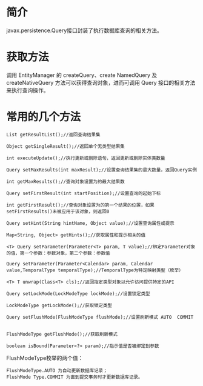# 简介
javax.persistence.Query接口封装了执行数据库查询的相关方法。

# 获取方法
调用 EntityManager 的 createQuery、create NamedQuery 及 createNativeQuery 方法可以获得查询对象，进而可调用 Query 接口的相关方法来执行查询操作。


# 常用的几个方法
```
List getResultList();//返回查询结果集

Object getSingleResult();//返回单个无类型结果集

int executeUpdate();//执行更新或删除语句，返回更新或删除实体类数量

Query setMaxResults(int maxResult);//设置查询结果集的最大数量，返回Query实例

int getMaxResults();//查询对象设置为的最大结果数

Query setFirstResult(int startPosition);//设置查询的起始下标

int getFirstResult();//查询对象设置为的第一个结果的位置，如果setFirstResults()未被应用于该对象，则返回0

Query setHint(String hintName, Object value);//设置查询属性或提示

Map<String, Object> getHints();//获取属性和提示相关的值

<T> Query setParameter(Parameter<T> param, T value);//绑定Parameter对象的值，第一个参数：参数对象，第二个参数：参数值

Query setParameter(Parameter<Calendar> param, Calendar value,TemporalType temporalType);//TemporalType为特定映射类型（枚举）

<T> T unwrap(Class<T> cls);//返回指定类型对象以允许访问提供特定的API

Query setLockMode(LockModeType lockMode);//设置锁定类型

LockModeType getLockMode();//获取锁定类型

Query setFlushMode(FlushModeType flushMode);//设置刷新模式 AUTO  COMMIT


FlushModeType getFlushMode();//获取刷新模式

boolean isBound(Parameter<?> param);//指示值是否被绑定到参数
```

FlushModeType枚举的两个值：
```
FlushModeType.AUTO 为自动更新数据库记录；
FlushMode Type.COMMIT 为直到提交事务时才更新数据库记录。
```